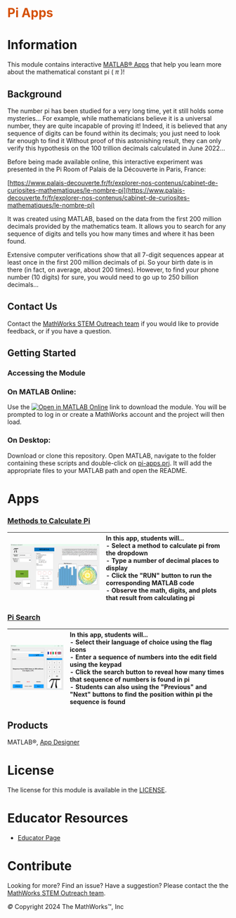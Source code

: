 
# <span style="color:rgb(213,80,0)">Pi Apps</span>

# Information

This module contains interactive [MATLAB® Apps](https://www.mathworks.com/help/matlab/app-designer.html) that help you learn more about the mathematical constant pi ( $\pi$ )!


## Background

The number pi has been studied for a very long time, yet it still holds some mysteries... For example, while mathematicians believe it is a universal number, they are quite incapable of proving it! Indeed, it is believed that any sequence of digits can be found within its decimals; you just need to look far enough to find it Without proof of this astonishing result, they can only verify this hypothesis on the 100 trillion decimals calculated in June 2022...


Before being made available online, this interactive experiment was presented in the Pi Room of Palais de la Découverte in Paris, France:


[https://www.palais-decouverte.fr/fr/explorer-nos-contenus/cabinet-de-curiosites-mathematiques/le-nombre-pi](https://www.palais-decouverte.fr/fr/explorer-nos-contenus/cabinet-de-curiosites-mathematiques/le-nombre-pi)


It was created using MATLAB, based on the data from the first 200 million decimals provided by the mathematics team. It allows you to search for any sequence of digits and tells you how many times and where it has been found.


Extensive computer verifications show that all 7\-digit sequences appear at least once in the first 200 million decimals of pi. So your birth date is in there (in fact, on average, about 200 times). However, to find your phone number (10 digits) for sure, you would need to go up to 250 billion decimals...

## Contact Us

Contact the [MathWorks STEM Outreach team](mailto:stemoutreach@groups.mathworks.com) if you would like to provide feedback, or if you have a question.


## Getting Started
### Accessing the Module
### **On MATLAB Online:**

Use the [![Open in MATLAB Online](https://www.mathworks.com/images/responsive/global/open-in-matlab-online.svg)](https://matlab.mathworks.com/open/github/v1?repo=mathworks/Pi-Day-Apps&project=pi-apps.prj&file=README.mlx) link to download the module. You will be prompted to log in or create a MathWorks account and the project will then load.

### **On Desktop:**

Download or clone this repository. Open MATLAB, navigate to the folder containing these scripts and double\-click on [pi\-apps.prj](https://matlab.mathworks.com/open/github/v1?repo=mathworks/Pi-Day-Apps&project=pi-apps.prj&file=README.mlx). It will add the appropriate files to your MATLAB path and open the README. 


# Apps
### [Methods to Calculate Pi](https://matlab.mathworks.com/open/github/v1?repo=mathworks/Pi-Day-Apps&project=pi-apps.prj&file=MethodstoCalculatePi.mlapp)
| <img src="README_media/image_1.png" width="423" alt="image_1.png"> <br>  | **In this app, students will...** <br>  \- Select a method to calculate pi from the dropdown <br>  \- Type a number of decimal places to display <br>  \- Click the "RUN" button to run the corresponding MATLAB code <br>  \- Observe the math, digits, and plots that result from calculating pi <br>   |
| :-- | :-- |

### [Pi Search](https://matlab.mathworks.com/open/github/v1?repo=mathworks/Pi-Day-Apps&project=pi-apps.prj&file=appPISearch.mlapp)
| <img src="README_media/image_2.png" width="302" alt="image_2.png"> <br>  | **In this app, students will...** <br>  \- Select their language of choice using the flag icons <br>  \- Enter a sequence of numbers into the edit field using the keypad <br>  \- Click the search button to reveal how many times that sequence of numbers is found in pi <br>  \- Students can also using the "Previous" and "Next" buttons to find the position within pi the sequence is found <br>   |
| :-- | :-- |


## Products

MATLAB®, [App Designer](https://www.mathworks.com/help/matlab/app-designer.html)

# License

The license for this module is available in the [LICENSE](./LICENSE).

# Educator Resources
-  [Educator Page](https://www.mathworks.com/academia/educators.html) 

# Contribute 

Looking for more? Find an issue? Have a suggestion? Please contact the the [MathWorks STEM Outreach team](mailto:stemoutreach@groups.mathworks.com).


 *©* Copyright 2024 The MathWorks™, Inc

